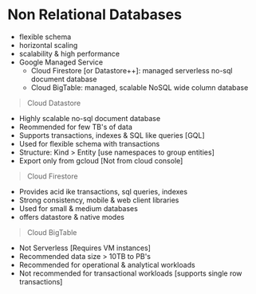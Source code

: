 # Non Relational Databases
- flexible schema
- horizontal scaling
- scalability & high performance
- Google Managed Service
  - Cloud Firestore [or Datastore++]: managed serverless no-sql document database
  - Cloud BigTable: managed, scalable NoSQL wide column database

> Cloud Datastore
- Highly scalable no-sql document database
- Reommended for few TB's of data
- Supports transactions, indexes & SQL like queries [GQL]
- Used for flexible schema with transactions
- Structure: Kind > Entity [use namespaces to group entities]
- Export only from gcloud [Not from cloud console]
 
> Cloud Firestore
- Provides acid ike transactions, sql queries, indexes
- Strong consistency, mobile & web client libraries
- Used for small & medium databases
- offers datastore & native modes

> Cloud BigTable
- Not Serverless [Requires VM instances]
- Recommended data size > 10TB to PB's
- Recommended for operational & analytical workloads
- Not recommended for transactional workloads [supports single row transactions] 
